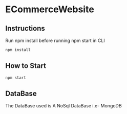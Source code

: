 # ECommerceWebsite
## Instructions
Run npm install before running npm start in CLI
```bash
npm install
```
## How to Start
```bash
npm start
```
## DataBase

The DataBase used is A NoSql DataBase i.e- MongoDB
